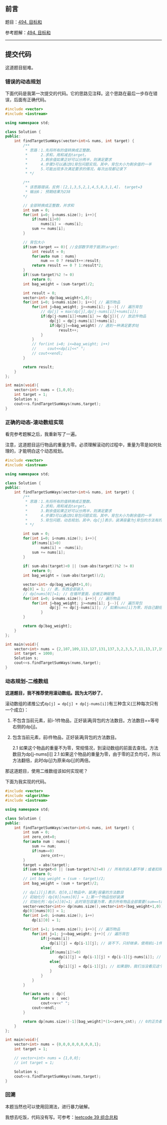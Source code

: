 ## 前言

题目：[494. 目标和](https://leetcode-cn.com/problems/target-sum/)

参考题解：[494. 目标和](https://github.com/youngyangyang04/leetcode-master/blob/master/problems/0494.%E7%9B%AE%E6%A0%87%E5%92%8C.md)

---

## 提交代码

这道题目挺难。

### 错误的动态规划

下面代码是我第一次提交的代码。它的思路见注释。这个思路在最后一步存在错误，后面有正确代码。

```c++
#include <vector>
#include <iostream>

using namespace std;

class Solution {
public:
    int findTargetSumWays(vector<int>& nums, int target) {
        /**
         * 思路：1.先将所有的值转换成正整数。
         *      2.求和，用和减去target。
         *      3.剩余值如果正好可以分两半，则满足要求
         *      4.步骤3可以通过01背包问题实现。其中，背包大小为剩余值的一半
         *      5.可能出现多次满足要求的情况，每次出现都记录下
         * */ 

        /**
         * 该思路错误。反例：[2,1,3,5,2,1,4,5,8,3,1,4]， target=3
         * 输出6； 预期结果为238
        */

        // 全部转换成正整数，并求和
        int sum = 0;
        for(int i=0; i<nums.size(); i++){
            if(nums[i]<0)
                nums[i] = -nums[i];
            sum += nums[i];
        }

        // 背包大小
        if(sum-target == 0){ //全部数字用于抵消target:
            int result = 0;
            for(auto num : nums)
                num == 0 ? result++:result;
            return result == 0 ? 1:result*2;
        }
        if((sum-target)%2 != 0)
            return 0;
        int bag_weight = (sum-target)/2;

        int result = 0;
        vector<int> dp(bag_weight+1,0);
        for(int i=0; i<nums.size(); i++){ // 遍历物品
            for(int j=bag_weight; j>=nums[i]; j--){ // 遍历背包
                // dp[j] = max(dp[j],dp[j-nums[i]]+nums[i]);
                if(dp[j-nums[i]]+nums[i] >= dp[j]){ // 放这件物品
                    dp[j] = dp[j-nums[i]]+nums[i];
                    if(dp[j]==bag_weight) // 遇到一种满足要求哒
                        result++;
                }
            }
            // for(int i=0; i<=bag_weight; i++)
            //     cout<<dp[i]<<" ";
            // cout<<endl;
        }

        return result;
    }
};

int main(void){
    vector<int> nums = {1,0,0};
    int target = 1;
    Solution s;
    cout<<s.findTargetSumWays(nums,target);
}
```

### 正确的动态-滚动数组实现

看完参考题解之后，我重新写了一遍。

注意，这道题目运行物品的重量为零。必须理解滚动的过程中，重量为零是如何处理的，才能明白这个动态规划。

```c++
#include <vector>
#include <iostream>

using namespace std;

class Solution {
public:
    int findTargetSumWays(vector<int>& nums, int target) {
        /**
         * 思路：1.先将所有的值转换成正整数。
         *      2.求和，用和减去target。
         *      3.剩余值如果正好可以分两半，则满足要求
         *      4.步骤3可以通过01背包问题实现。其中，背包大小为剩余值的一半
         *      5.背包问题，动态规划。其中，dp[j]表示，装满容量为j背包的方法有的dp[j]中。滚动数组中，dp[j] += dp[j-nums[i]]
         * */ 

        int sum = 0;
        for(int i=0; i<nums.size(); i++){
            if(nums[i]<0)
                nums[i] = -nums[i];
            sum += nums[i];
        }
        
        if( sum-abs(target)<0 || (sum-abs(target))%2 != 0)
            return 0;
        int bag_weight = (sum-abs(target))/2;

        vector<int> dp(bag_weight+1,0);
        dp[0] = 1; // 表，东西全部装入
        // dp[nums[0]]=1; // 在循环里面，会被正确赋值
        for(int i=0; i<nums.size(); i++){ // 遍历物品
            for(int j=bag_weight; j>=nums[i]; j--){ // 遍历背包
                    dp[j] += dp[j-nums[i]]; // 如果nums[i]为零，将自己翻倍。因为0的正负都不影响
                }
        }

        return dp[bag_weight];
    }
};

int main(void){
    vector<int> nums = {2,107,109,113,127,131,137,3,2,3,5,7,11,13,17,19,23,29,47,53};
    int target = 1000;
    Solution s;
    cout<<s.findTargetSumWays(nums,target);
}
```

### 动态规划-二维数组

**这道题目，我不推荐使用滚动数组。因为太巧妙了**。

滚动数组的递推公式`dp[j] = dp[j] + dp[j-nums[i]]`有三种含义(三种每次只有一个成立)：

1. 不包含当前元素，前i-1件物品，正好装满j背包的方法数目。方法数目==等号右侧的dp[j]。

2. 包含当前元素，前i件物品，正好装满j背包的方法数目。

    2.1 如果这个物品的重量不为零，常规情况，到滚动数组的前面去查找。方法数目为dp[j-nums[i]]
    2.1 如果这个物品的重量为零，由于零的正负均可，所以方法翻倍，此时dp[j]为原来dp[j]的两倍。

那这道题目，使用二维数组该如何实现呢？

下面为我实现的代码。

```c++
#include <vector>
#include <algorithm>
#include <iostream>

using namespace std;

class Solution {
public:
    int findTargetSumWays(vector<int>& nums, int target) {
        int sum = 0;
        int zero_cnt=0;
        for(auto num : nums){
            sum += num;
            if(num==0)
                zero_cnt++;
        }
        target = abs(target);
        if(sum-target<0 || (sum-target)%2!=0) // 所有的装入都不够；或者扣除装入之后，剩余的不能均分
            return 0;
        // int bag_weight = (sum - target)/2;
        int bag_weight = (sum + target)/2;

        // dp[i][j]表示，在[0,i]物品中，装满j容量的方法数目
        // 初始化行：dp[0][nums[0]] = 1;第一个物品恰好装满
        // 初始化列：dp[x][0]=1; 此时背包容量为零，表示所有物品全部需要(sum==target)，所以只有一种方法
        vector<vector<int>> dp(nums.size(),vector<int>(bag_weight+1,0));
        dp[0][nums[0]] = 1;
        for(int i=0; i<nums.size(); i++)
            dp[i][0] = 1;

        for(int i=1; i<nums.size(); i++){ // 遍历物品
            for(int j=1; j<=bag_weight; j++){ // 遍历背包
                if(j<nums[i])
                    dp[i][j] = dp[i-1][j]; // 装不下，只好继承，使用前i-1件装满j容量；
                else{
                    if(nums[i]!=0)
                        dp[i][j] = dp[i-1][j] + dp[i-1][j-nums[i]]; // 不装当前元素，使用前i-1件装满j容量 +  使用当前元素，使用前i件装满j容量 
                    else{
                        dp[i][j] = dp[i-1][j]; // 如果是0，我们当没看见这个元素
                    }
                }
            }
        }

        for(auto vec : dp){
            for(auto v : vec)
                cout<<v<<" ";
            cout<<endl;
        }

        return dp[nums.size()-1][bag_weight]*(1<<zero_cnt); // 0的正负都不影响结果，正负均可
    }
};

int main(void){
    vector<int> nums = {0,0,0,0,0,0,0,0,1};
    int target = 1;

    // vector<int> nums = {1,0,0};
    // int target = 1;

    Solution s;
    cout<<s.findTargetSumWays(nums,target);
}
```

### 回溯

本题当然也可以使用回溯法，进行暴力破解。

我想去吃饭，代码没有写。可参考：[leetcode 39 组合总和](https://blog.csdn.net/sinat_38816924/article/details/120463376)